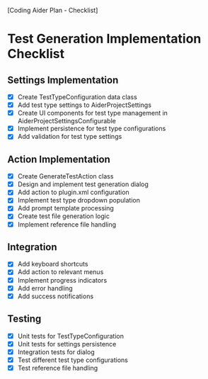 [Coding Aider Plan - Checklist]

# Test Generation Implementation Checklist

## Settings Implementation
- [x] Create TestTypeConfiguration data class
- [x] Add test type settings to AiderProjectSettings
- [x] Create UI components for test type management in AiderProjectSettingsConfigurable
- [x] Implement persistence for test type configurations
- [x] Add validation for test type settings

## Action Implementation
- [x] Create GenerateTestAction class
- [x] Design and implement test generation dialog
- [x] Add action to plugin.xml configuration
- [x] Implement test type dropdown population
- [x] Add prompt template processing
- [x] Create test file generation logic
- [x] Implement reference file handling

## Integration
- [x] Add keyboard shortcuts
- [x] Add action to relevant menus
- [x] Implement progress indicators
- [x] Add error handling
- [x] Add success notifications

## Testing
- [x] Unit tests for TestTypeConfiguration
- [x] Unit tests for settings persistence
- [x] Integration tests for dialog
- [x] Test different test type configurations
- [x] Test reference file handling
